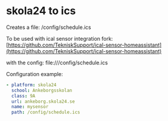 # skola24 to ics

Creates a file: /config/schedule.ics

To be used with ical sensor integration fork:
[https://github.com/TekniskSupport/ical-sensor-homeassistant](https://github.com/TekniskSupport/ical-sensor-homeassistant)

with the config: 
file:///config/schedule.ics

Configuration example:
```yaml
- platform: skola24
  school: Ankeborgsskolan
  class: 9A
  url: ankeborg.skola24.se
  name: mysensor
  path: /config/schedule.ics
```
